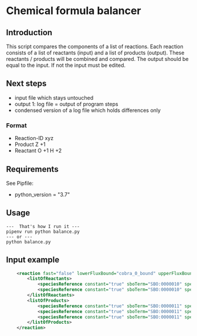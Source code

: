 # Chemical formula balancer

## Introduction

This script compares the components of a list of reactions. Each reaction consists
of a list of reactants (input) and a list of products (output). These reactants / products
will be combined and compared. The output should be equal to the input. If not the input must be
edited.

## Next steps

* input file which stays untouched
* output 1: log file = output of program steps
* condensed version of a log file which holds differences only

### Format

* Reaction-ID xyz
* Product Z +1
* Reactant O +1  H +2

## Requirements

See Pipfile:
- python_version = "3.7"

## Usage

    ---  That's how I run it ---
    pipenv run python balance.py
    --- or ---
    python balance.py

## Input example

```xml
    <reaction fast="false" lowerFluxBound="cobra_0_bound" upperFluxBound="cobra_default_ub" id="R_AICARTf" metaid="R_AICARTf" name="AICAR transformylase" reversible="false" sboTerm="SBO:0000375">
        <listOfReactants>
            <speciesReference constant="true" sboTerm="SBO:0000010" species="M_aicar_d" stoichiometry="2"/>
            <speciesReference constant="true" sboTerm="SBO:0000010" species="M_mthf_d" stoichiometry="2"/>
        </listOfReactants>
        <listOfProducts>
            <speciesReference constant="true" sboTerm="SBO:0000011" species="M_faicar_d" stoichiometry="1"/>
            <speciesReference constant="true" sboTerm="SBO:0000011" species="M_thf_d" stoichiometry="1"/>
            <speciesReference constant="true" sboTerm="SBO:0000011" species="M_h_d" stoichiometry="2"/>
        </listOfProducts>
    </reaction>
```
